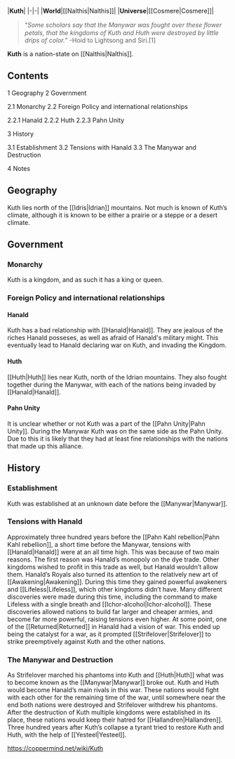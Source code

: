 |**Kuth**|
|-|-|
|**World**|[[Nalthis\|Nalthis]]|
|**Universe**|[[Cosmere\|Cosmere]]|

>“*Some scholars say that the Manywar was fought over these ﬂower petals, that the kingdoms of Kuth and Huth were destroyed by little drips of color.*”
\-Hoid to Lightsong and Siri.[1]


**Kuth** is a nation-state on [[Nalthis\|Nalthis]].

## Contents

1 Geography
2 Government

2.1 Monarchy
2.2 Foreign Policy and international relationships

2.2.1 Hanald
2.2.2 Huth
2.2.3 Pahn Unity




3 History

3.1 Establishment
3.2 Tensions with Hanald
3.3 The Manywar and Destruction


4 Notes


## Geography
Kuth lies north of the [[Idris\|Idrian]] mountains. Not much is known of Kuth’s climate, although it is known to be either a prairie or a steppe or a desert climate.

## Government
### Monarchy
Kuth is a kingdom, and as such it has a king or queen.

### Foreign Policy and international relationships
#### Hanald
Kuth has a bad relationship with [[Hanald\|Hanald]]. They are jealous of the riches Hanald posseses, as well as afraid of Hanald's military might.
This eventually lead to Hanald declaring war on Kuth, and invading the Kingdom.

#### Huth
[[Huth\|Huth]] lies near Kuth, north of the Idrian mountains. They also fought together during the Manywar, with each of the nations being invaded by [[Hanald\|Hanald]].

#### Pahn Unity
It is unclear whether or not Kuth was a part of the [[Pahn Unity\|Pahn Unity]].
During the Manywar Kuth was on the same side as the Pahn Unity. Due to this it is likely that they had at least fine relationships with the nations that made up this alliance.

## History
### Establishment
Kuth was established at an unknown date before the [[Manywar\|Manywar]].

### Tensions with Hanald
Approximately three hundred years before the [[Pahn Kahl rebellion\|Pahn Kahl rebellion]], a short time before the Manywar, tensions with [[Hanald\|Hanald]] were at an all time high. This was because of two main reasons.
The first reason was Hanald’s monopoly on the dye trade. Other kingdoms wished to profit in this trade as well, but Hanald wouldn’t allow them.
Hanald’s Royals also turned its attention to the relatively new art of [[Awakening\|Awakening]]. During this time they gained powerful awakeners and [[Lifeless\|Lifeless]], which other kingdoms didn’t have. Many different discoveries were made during this time, including the command to make Lifeless with a single breath and [[Ichor-alcohol\|Ichor-alcohol]]. These discoveries allowed nations to build far larger and cheaper armies, and become far more powerful, raising tensions even higher.
At some point, one of the [[Returned\|Returned]] in Hanald had a vision of war. This ended up being the catalyst for a war, as it prompted [[Strifelover\|Strifelover]] to strike preemptively against Kuth and the other nations.

### The Manywar and Destruction
As Strifelover marched his phantoms into Kuth and [[Huth\|Huth]] what was to become known as the [[Manywar\|Manywar]] broke out.
Kuth and Huth would become Hanald’s main rivals in this war. These nations would fight with each other for the remaining time of the war, until somewhere near the end both nations were destroyed and Strifelover withdrew his phantoms.
After the destruction of Kuth multiple kingdoms were established in its place, these nations would keep their hatred for [[Hallandren\|Hallandren]]. Three hundred years after Kuth’s collapse a tyrant tried to restore Kuth and Huth, with the help of [[Yesteel\|Yesteel]].



https://coppermind.net/wiki/Kuth
